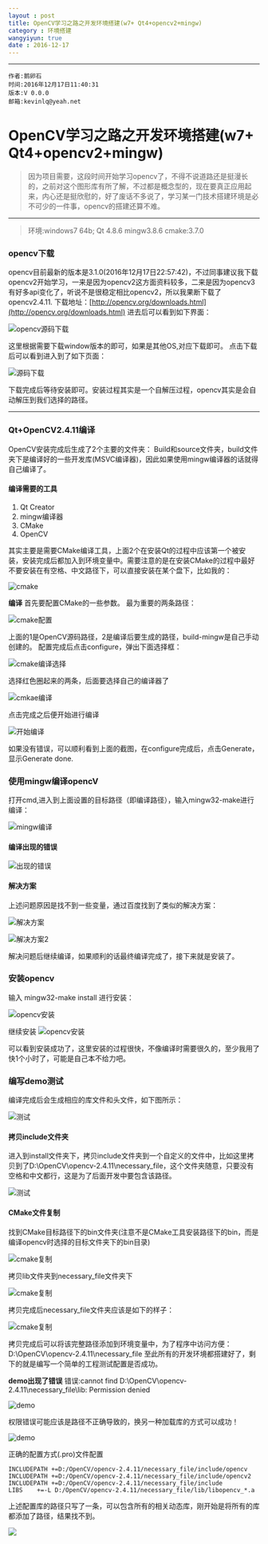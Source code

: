 ```yaml
---
layout : post
title: OpenCV学习之路之开发环境搭建(w7+ Qt4+opencv2+mingw)
category : 环境搭建
wangyiyun: true
date : 2016-12-17
---
```


******

	作者:鹅卵石
    时间:2016年12月17日11:40:31
    版本:V 0.0.0
    邮箱:kevinlq@yeah.net

<!-- more -->

# OpenCV学习之路之开发环境搭建(w7+ Qt4+opencv2+mingw)

>因为项目需要，这段时间开始学习opencv了，不得不说道路还是挺漫长的，之前对这个图形库有所了解，不过都是概念型的，现在要真正应用起来，内心还是挺欣慰的，好了废话不多说了，学习某一门技术搭建环境是必不可少的一件事，opencv的搭建还算不难。


----------


>环境:windows7 64b;
>Qt 4.8.6
>mingw3.8.6
>cmake:3.7.0

### opencv下载
opencv目前最新的版本是3.1.0(2016年12月17日22:57:42)，不过同事建议我下载opencv2开始学习，一来是因为opencv2这方面资料较多，二来是因为opencv3有好多api变化了，听说不是很稳定相比opencv2，所以我果断下载了opencv2.4.11.
下载地址：[http://opencv.org/downloads.html](http://opencv.org/downloads.html)
进去后可以看到如下界面： 

![opencv源码下载](/res/img/blog/环境搭建/opencv_source.png)

这里根据需要下载window版本的即可，如果是其他OS,对应下载即可。
点击下载后可以看到进入到了如下页面：

![源码下载](/res/img/blog/环境搭建/opencv_source2.png)

下载完成后等待安装即可。安装过程其实是一个自解压过程，opencv其实是会自动解压到我们选择的路径。

----------
### Qt+OpenCV2.4.11编译
OpenCV安装完成后生成了2个主要的文件夹：
Build和source文件夹，build文件夹下是编译好的一些开发库(MSVC编译器)，因此如果使用mingw编译器的话就得自己编译了。
#### 编译需要的工具

 1. Qt Creator
 2. mingw编译器
 3. CMake
 4. OpenCV

其实主要是需要CMake编译工具，上面2个在安装Qt的过程中应该第一个被安装，安装完成后都加入到环境变量中。需要注意的是在安装CMake的过程中最好不要安装在有空格、中文路径下，可以直接安装在某个盘下，比如我的：

![cmake](/res/img/blog/环境搭建/Cmake.png)

**编译**
首先要配置CMake的一些参数。
最为重要的两条路径：

![cmake配置](/res/img/blog/环境搭建/Cmake2.png)

上面的1是OpenCV源码路径，2是编译后要生成的路径，build-mingw是自己手动创建的。
配置完成后点击configure，弹出下面选择框：

![cmake编译选择](/res/img/blog/环境搭建/Cmake3.png)

选择红色圈起来的两条，后面要选择自己的编译器了

![cmkae编译](/res/img/blog/环境搭建/Cmake4.png)

点击完成之后便开始进行编译

![开始编译](/res/img/blog/环境搭建/Cmake5.png)

如果没有错误，可以顺利看到上面的截图，在configure完成后，点击Generate，显示Generate done.

### 使用mingw编译opencV
打开cmd,进入到上面设置的目标路径（即编译路径），输入mingw32-make进行编译：


![mingw编译](/res/img/blog/环境搭建/mingw.png)

#### 编译出现的错误

![出现的错误](/res/img/blog/环境搭建/mingw_error.png)

#### 解决方案
上述问题原因是找不到一些变量，通过百度找到了类似的解决方案：

![解决方案](/res/img/blog/环境搭建/mingw_error_q.png)

![解决方案2](/res/img/blog/环境搭建/mingw_error_q2.png)

解决问题后继续编译，如果顺利的话最终编译完成了，接下来就是安装了。
### 安装opencv
输入 mingw32-make install 进行安装：

![opencv安装](/res/img/blog/环境搭建/opencv_install.png)

继续安装
![opencv安装](/res/img/blog/环境搭建/opencv_install2.png)

可以看到安装成功了，这里安装的过程很快，不像编译时需要很久的，至少我用了快1个小时了，可能是自己本不给力吧。

### 编写demo测试
编译完成后会生成相应的库文件和头文件，如下图所示：

![测试](/res/img/blog/环境搭建/opencv_test.png)

#### 拷贝include文件夹
进入到install文件夹下，拷贝include文件夹到一个自定义的文件中，比如这里拷贝到了D:\OpenCV\opencv-2.4.11\necessary_file，这个文件夹随意，只要没有空格和中文都行，这是为了后面开发中要包含该路径。

![测试](/res/img/blog/环境搭建/opencv_test2.png)


#### CMake文件复制
找到CMake目标路径下的bin文件夹(注意不是CMake工具安装路径下的bin，而是编译opencv时选择的目标文件夹下的bin目录)

![cmake复制](/res/img/blog/环境搭建/cmake_copy.png)

拷贝lib文件夹到necessary_file文件夹下

![cmake复制](/res/img/blog/环境搭建/cmake_copy2.png)

拷贝完成后necessary_file文件夹应该是如下的样子：

![cmake复制](/res/img/blog/环境搭建/cmake_copy3.png)

拷贝完成后可以将该完整路径添加到环境变量中，为了程序中访问方便：
	D:\OpenCV\opencv-2.4.11\necessary_file
    至此所有的开发环境都搭建好了，剩下的就是编写一个简单的工程测试配置是否成功。

**demo出现了错误**
错误:cannot find D:\OpenCV\opencv-2.4.11\necessary_file\lib: Permission denied

![demo](/res/img/blog/环境搭建/opencv_demo.png)

权限错误可能应该是路径不正确导致的，换另一种加载库的方式可以成功！

![demo](/res/img/blog/环境搭建/opencv_demo2.png)

正确的配置方式(.pro)文件配置
```
INCLUDEPATH +=D:/OpenCV/opencv-2.4.11/necessary_file/include/opencv
INCLUDEPATH +=D:/OpenCV/opencv-2.4.11/necessary_file/include/opencv2
INCLUDEPATH +=D:/OpenCV/opencv-2.4.11/necessary_file/include
LIBS    +=-L D:/OpenCV/opencv-2.4.11/necessary_file/lib/libopencv_*.a
```
上述配置库的路径只写了一条，可以包含所有的相关动态库，刚开始是将所有的库都添加了路径，结果找不到。

![](/res/img/devstone.png)
